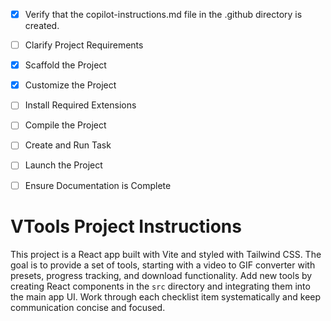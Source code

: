 - [x] Verify that the copilot-instructions.md file in the .github directory is created.

- [ ] Clarify Project Requirements
- [x] Scaffold the Project
- [x] Customize the Project
- [ ] Install Required Extensions
- [ ] Compile the Project
- [ ] Create and Run Task
- [ ] Launch the Project
- [ ] Ensure Documentation is Complete


# VTools Project Instructions

This project is a React app built with Vite and styled with Tailwind CSS. The goal is to provide a set of tools, starting with a video to GIF converter with presets, progress tracking, and download functionality. Add new tools by creating React components in the `src` directory and integrating them into the main app UI. Work through each checklist item systematically and keep communication concise and focused.
